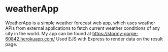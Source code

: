 # weatherApp
WeatherApp is a simple weather forecast web app, which uses weather APIs from external applications to fetch current weather conditions of any city in the world.
My app can be found at https://stormy-gorge-60842.herokuapp.com/
Used EJS with Express to render data on the result page.